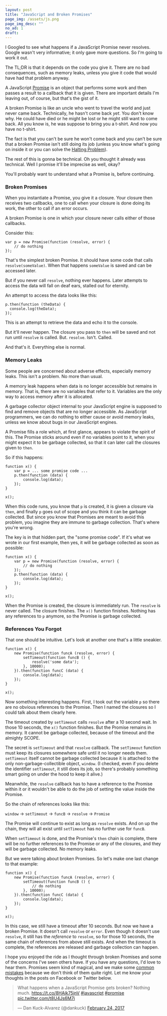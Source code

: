 ```yaml
---
layout: post
title: "JavaScript and Broken Promises"
page_img: /assets/js.png
page_img_desc: ""
no_ad: 1
draft:
---
```


I Googled to see what happens if a JavaScript Promise never resolves. Google wasn't very informative; it only gave more questions. So I'm going to work it out.

The TL;DR is that it depends on the code you give it. There are no bad consequences, such as memory leaks, unless you give it code that would have had that problem anyway.

A JavaScript <a href="https://spin.atomicobject.com/2016/02/16/how-javascript-promises-work/">Promise</a> is an object that performs some work and then passes a result to a callback that it is given. There are important details I'm leaving out, of course, but that's the gist of it.

A broken Promise is like an uncle who went to travel the world and just never came back. Technically, he hasn't come back *yet*. You don't know why. He could have died or he might be lost or he might still want to come back. All you know is, he was suppose to bring you a t-shirt. And now you have no t-shirt.

The fact is that you can't be sure he won't come back and you can't be sure that a broken Promise isn't still doing its job (unless you know what's going on inside it or you can solve the <a href="https://en.wikipedia.org/wiki/Halting_problem">Halting Problem</a>).

The rest of this is gonna be technical. Oh you thought it already was technical. Well I promise it'll be imprecise as well, okay?

You'll probably want to understand what a Promise is, before continuing.

<h3>Broken Promises</h3>

When you instantiate a Promise, you give it a closure. Your closure then receives two callbacks, one to call when your closure is done doing its work, the other to call if an error occurs.

A broken Promise is one in which your closure never calls either of those callbacks.

Consider this:

```
var p = new Promise(function (resolve, error) {
    // do nothing
});
```

That's the simplest broken Promise. It should have some code that calls `resolve(someValue)`. When that happens `someValue` is saved and can be accessed later.

But if you never call `resolve`, nothing ever happens. Later attempts to access the data will fall on deaf ears, stalled out for eternity.

An attempt to access the data looks like this:

```
p.then(function (theData) {
  console.log(theData);
});
```

This is an attempt to retrieve the data and echo it to the console.

But it'll never happen. The closure you pass to `then` will be saved and not run until `resolve` is called. But. `resolve`. Isn't. Called.

And that's it. Everything else is normal.

<h3>Memory Leaks</h3>

Some people are concerned about adverse effects, especially memory leaks. This isn't a problem. No more than usual.

A memory leak happens when data is no longer accessible but remains in memory. That is, there are no variables that refer to it. Variables are the only way to access memory after it is allocated.

A garbage collector object internal to your JavaScript engine is supposed to find and remove objects that are no longer accessible. As JavaScript programmers, we can do nothing to either cause or avoid memory leaks, unless we know about bugs in our JavaScript engines.

A Promise fills a role which, at first glance, appears to violate the spirit of this. The Promise sticks around even if no variables point to it, when you might expect it to be garbage collected, so that it can later call the closures given to `then`.

So if this happens:

```
function x() {
    var p = ... some promise code ...
    p.then(function (data) {
        console.log(data);
    });
}

x();
```

When this code runs, you know that `p` is created, it is given a closure via `then`, and finally `p` goes out of scope and you think it can be garbage collected. But since you know that Promises are meant to avoid this problem, you imagine they are immune to garbage collection. That's where you're wrong.

The key is in that hidden part, the "some promise code". If it's what we wrote in our first example, then yes, it will be garbage collected as soon as possible:

```
function x() {
    var p = new Promise(function (resolve, error) {
        // do nothing
    });
    p.then(function (data) {
        console.log(data);
    });
}

x();
```

When the Promise is created, the closure is immediately run. The `resolve` is never called. The closure finishes. The `x()` function finishes. Nothing has any references to `p` anymore, so the Promise is garbage collected.

<h3>References You Forgot</h3>

That one should be intuitive. Let's look at another one that's a little sneakier.

```
function x() {
    new Promise(function funcA (resolve, error) {
        setTimeout(function funcB () {
            resolve('some data');
        }, 10000);
    }).then(function funcC (data) {
        console.log(data);
    });
}

x();
```

Now something interesting happens. First, I took out the variable `p` so there are no obvious references to the Promise. Then I named the closures so I could talk about them clearly here.

The timeout created by `setTimeout` calls `resolve` after a 10 second wait. In those 10 seconds, the `x()` function finishes. But the Promise remains in memory. It cannot be garbage collected, because of the timeout and the almighty SCOPE.

The secret is `setTimeout` and that `resolve` callback. The `setTimeout` function must keep its closures somewhere safe until it no longer needs them. `setTimeout` itself cannot be garbage collected because it is attached to the only non-garbage-collectible object, `window`. (I checked, even if you delete the identifier `setTimeout`, it still does its job, so there's probably something smart going on under the hood to keep it alive.)

Meanwhile, the `resolve` callback has to have a reference to the Promise within it or it wouldn't be able to do the job of setting the value inside the Promise.

So the chain of references looks like this:

`window` -> `setTimeout` -> `funcB` -> `resolve` -> `Promise`

The Promise will continue to exist as long as `resolve` exists. And on up the chain, they will all exist until `setTimeout` has no further use for `funcB`.

When `setTimeout` is done, and the Promise's `then` chain is complete, there will be no further references to the Promise or any of the closures, and they will be garbage collected. No memory leaks.

But we were talking about broken Promises. So let's make one last change to that example:

```
function x() {
    new Promise(function funcA (resolve, error) {
        setTimeout(function funcB () {
            // do nothing
        }, 10000);
    }).then(function funcC (data) {
        console.log(data);
    });
}

x();
```

In this case, we still have a timeout after 10 seconds. But now we have a broken Promise. It doesn't call `resolve` or `error`. Even though it doesn't use `resolve`, it still has the *reference* to `resolve`, so for those 10 seconds, the same chain of references from above still exists. And when the timeout is complete, the references are released and garbage collection can happen.

I hope you enjoyed the ride as I thought through broken Promises and some of the concerns I've seen others have. If you have any questions, I'd love to hear them. Promises seem kind of magical, and we make some <a href="http://www.datchley.name/promise-patterns-anti-patterns/">common mistakes</a> because we don't think of them quite right. Let  me know your thoughts in the posts on Facebook or Twitter below.

<blockquote class="twitter-tweet" data-lang="en"><p lang="en" dir="ltr">What happens when a JavaScript Promise gets broken? Nothing much. <a href="https://t.co/8HAik75jnV">https://t.co/8HAik75jnV</a> <a href="https://twitter.com/hashtag/javascript?src=hash">#javascript</a> <a href="https://twitter.com/hashtag/promise?src=hash">#promise</a> <a href="https://t.co/t8U4Js6M7i">pic.twitter.com/t8U4Js6M7i</a></p>&mdash; Dan Kuck-Alvarez (@dankuck) <a href="https://twitter.com/dankuck/status/834975531426791425">February 24, 2017</a></blockquote>
<script async src="//platform.twitter.com/widgets.js" charset="utf-8"></script>


